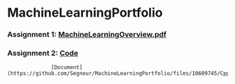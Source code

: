 # MachineLearningPortfolio

### Assignment 1: [MachineLearningOverview.pdf](https://github.com/Segneur/MachineLearningPortfolio/files/10523341/MachineLearningOverview.pdf)

### Assignment 2: [Code](https://github.com/Segneur/MachineLearningPortfolio/blob/main/dataExploration.cpp) 
                  [Document](https://github.com/Segneur/MachineLearningPortfolio/files/10609745/CppDataExploration.pdf)
